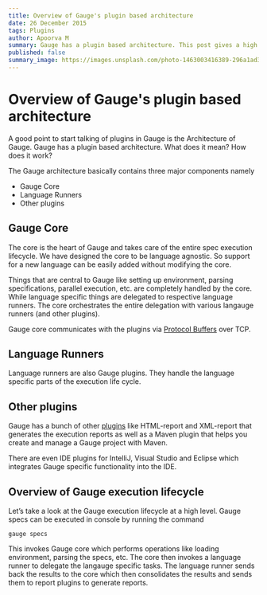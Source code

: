 ```yaml
---
title: Overview of Gauge's plugin based architecture
date: 26 December 2015
tags: Plugins
author: Apoorva M
summary: Gauge has a plugin based architecture. This post gives a high level overview of what are Gauge plugins and how Gauge core communicates with them.
published: false
summary_image: https://images.unsplash.com/photo-1463003416389-296a1ad37ca0?ixlib=rb-0.3.5&q=80&fm=jpg&crop=entropy&s=1bed2a6743851633b655ae774c15ac07
---
```


# Overview of Gauge's plugin based architecture

A good point to start talking of plugins in Gauge is the Architecture of Gauge. Gauge has a plugin based architecture. What does it mean? How does it work?

The Gauge architecture basically contains three major components namely

- Gauge Core
- Language Runners
- Other plugins

## Gauge Core

The core is the heart of Gauge and takes care of the entire spec execution lifecycle. We have designed the core to be language agnostic. So support for a new language can be easily added without modifying the core.

Things that are central to Gauge like setting up environment, parsing specifications, parallel execution, etc. are completely handled by the core. While language specific things are delegated to respective language runners. The core orchestrates the entire delegation with various langauge runners (and other plugins).
     
Gauge core communicates with the plugins via [Protocol Buffers](https://developers.google.com/protocol-buffers/?hl=en) over TCP.
      
## Language Runners

Language runners are also Gauge plugins. They handle the language specific parts of the execution life cycle. 
    
## Other plugins

Gauge has a bunch of other [plugins](/plugins) like HTML-report and XML-report that generates the execution reports as well as a Maven plugin that helps you create and manage a Gauge project with Maven.

There are even IDE plugins for IntelliJ, Visual Studio and Eclipse which integrates Gauge specific functionality into the IDE.

## Overview of Gauge execution lifecycle

Let’s take a look at the Gauge execution lifecycle at a high level. Gauge specs can be executed in console by running the command

```
gauge specs
```

This invokes Gauge core which performs operations like loading environment, parsing the specs, etc. The core then invokes a language runner to delegate the langauge specific tasks. The language runner sends back the results to the core which then consolidates the results and sends them to report plugins to generate reports.